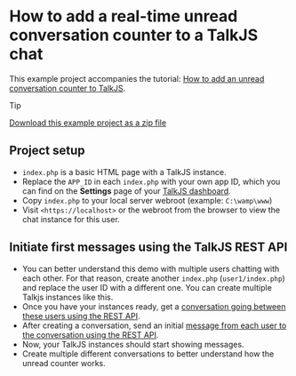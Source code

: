 # How to add a real-time unread conversation counter to a TalkJS chat

This example project accompanies the tutorial: [How to add an unread conversation counter to TalkJS](https://talkjs.com/resources/how-to-add-a-real-time-unread-conversation-counter-to-a-talkjs-chat/).

> [!TIP]
> [Download this example project as a zip file](https://github.com/talkjs/talkjs-examples/releases/latest/download/howtos.how-to-add-a-real-time-unread-conversation-counter-to-a-talkjs-chat.zip)

## Project setup

- `index.php` is a basic HTML page with a TalkJS instance.
- Replace the `APP_ID` in each `index.php` with your own app ID, which you can find on the **Settings** page of your [TalkJS dashboard](https://talkjs.com/dashboard/).
- Copy `index.php` to your local server webroot (example: `C:\wamp\www`)
- Visit `<https://localhost>` or the webroot from the browser to view the chat instance for this user.

## Initiate first messages using the TalkJS REST API

- You can better understand this demo with multiple users chatting with each other. For that reason, create another `index.php` (`user1/index.php`) and replace the user ID with a different one. You can create multiple Talkjs instances like this.
- Once you have your instances ready, get a [conversation going between these users using the REST API](https://talkjs.com/docs/Reference/REST_API/Conversations/).
- After creating a conversation, send an initial [message from each user to the conversation using the REST API](https://talkjs.com/docs/Reference/REST_API/Messages/).
- Now, your TalkJS instances should start showing messages.
- Create multiple different conversations to better understand how the unread counter works.
